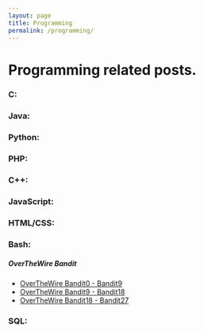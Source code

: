 ```yaml
---
layout: page
title: Programming
permalink: /programming/
---
```


# Programming related posts.

### C:


### Java:


### Python:


### PHP:


### C++:


### JavaScript:


### HTML/CSS:


### Bash:

##### OverTheWire Bandit

* [OverTheWire Bandit0 - Bandit9](https://ogudal20.github.io/OverTheWire-Bandit-0..9/)
* [OverTheWire Bandit9 - Bandit18](https://ogudal20.github.io/OverTheWire-Bandit-9..18/)
* [OverTheWire Bandit18 - Bandit27](https://ogudal20.github.io/OverTheWire-Bandit-18..27/)

### SQL:



